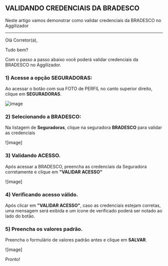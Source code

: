 ## VALIDANDO CREDENCIAIS DA BRADESCO
Neste artigo vamos demonstrar como validar credenciais da BRADESCO no Aggilizador

---

Olá Corretor(a),

Tudo bem?

Com o passo a passo abaixo você poderá validar credenciais da BRADESCO no Aggilizador.

### 1) Acesse a opção SEGURADORAS:

Ao acessar o botão com sua FOTO de PERFIL no canto superior direito, clique em **SEGURADORAS**.

![image](https://conversu-partner-assets.s3.sa-east-1.amazonaws.com/agger/wiki/seguradoras/validando-credenciais/c220eb72-5169-48ab-b4df-330f11a099aa.png)

### 2) Selecionando a BRADESCO:

Na listagem de **Seguradoras**, clique na seguradora **BRADESCO** para validar as credenciais

![image]

### 3) Validando ACESSO.

Após acessar a BRADESCO, preencha as credenciais da Seguradora corretamente e clique em **"VALIDAR ACESSO"**

![image]

### 4) Verificando acesso válido.

Após clicar em **"VALIDAR ACESSO"**, caso as credenciais estejam corretas, uma mensagem será exibida e um ícone de verificado poderá ser notado ao lado do botão.

### 5) Preencha os valores padrão.

Preencha o formulário de valores padrão antes e clique em **SALVAR**.

![image]

Pronto!
